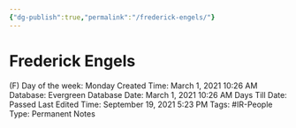 ```yaml
---
{"dg-publish":true,"permalink":"/frederick-engels/"}
---
```


# Frederick Engels

(F) Day of the week: Monday
Created Time: March 1, 2021 10:26 AM
Database: Evergreen Database
Date: March 1, 2021 10:26 AM
Days Till Date: Passed
Last Edited Time: September 19, 2021 5:23 PM
Tags: #IR-People
Type: Permanent Notes
